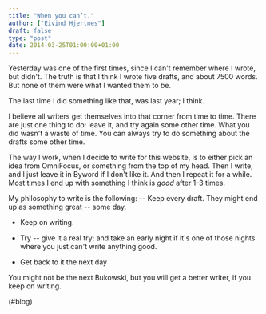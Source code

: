 ```yaml
---
title: "When you can’t."
author: ["Eivind Hjertnes"]
draft: false
type: "post"
date: 2014-03-25T01:00:00+01:00
---
```


Yesterday was one of the first times, since I can't remember where I
wrote, but didn't. The truth is that I think I wrote five drafts, and
about 7500 words. But none of them were what I wanted them to be.

The last time I did something like that, was last year; I think.

I believe all writers get themselves into that corner from time to time.
There are just one thing to do: leave it, and try again some other time.
What you did wasn't a waste of time. You can always try to do something
about the drafts some other time.

The way I work, when I decide to write for this website, is to either
pick an idea from OmniFocus, or something from the top of my head. Then
I write, and I just leave it in Byword if I don't like it. And then I
repeat it for a while. Most times I end up with something I think is
_good_ after 1-3 times.

My philosophy to write is the following: -- Keep every draft. They might
end up as something great -- some day.

-   Keep on writing.

-   Try -- give it a real try; and take an early night if it's one of
    those nights where you just can't write anything good.

-   Get back to it the next day

You might not be the next Bukowski, but you will get a better writer, if
you keep on writing.

(#blog)

